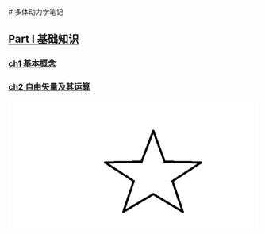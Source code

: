 <head>
<!-- 数学公式 -->
<script src="https://cdn.mathjax.org/mathjax/latest/MathJax.js?config=TeX-AMS-MML_HTMLorMML" type="text/javascript"></script>
<script type="text/x-mathjax-config">
  MathJax.Hub.Config({
    tex2jax: {
      skipTags: ['script', 'noscript', 'style', 'textarea', 'pre'],
      inlineMath: [['$','$']]
    }
  });
</script>
</head>
# 多体动力学笔记

## [Part I 基础知识](part1/intro.md)

### [ch1 基本概念](part1/ch1.md)

### [ch2 自由矢量及其运算](\part1\ch2自由矢量及其运算.md)

![](\part1\新建位图图像.bmp)

